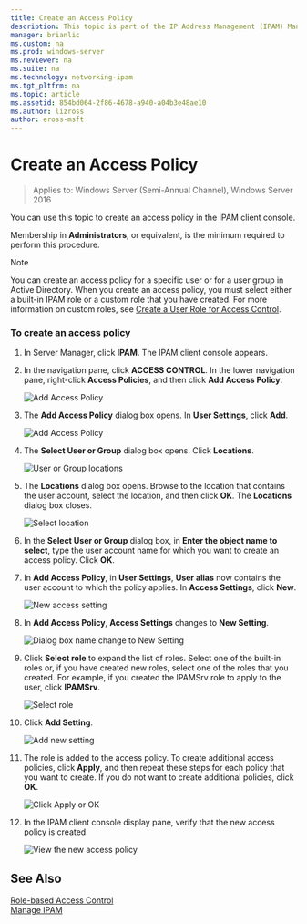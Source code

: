 ```yaml
---
title: Create an Access Policy
description: This topic is part of the IP Address Management (IPAM) Management guide in Windows Server 2016.
manager: brianlic
ms.custom: na
ms.prod: windows-server
ms.reviewer: na
ms.suite: na
ms.technology: networking-ipam
ms.tgt_pltfrm: na
ms.topic: article
ms.assetid: 854bd064-2f86-4678-a940-a04b3e48ae10
ms.author: lizross
author: eross-msft
---
```

# Create an Access Policy

>Applies to: Windows Server (Semi-Annual Channel), Windows Server 2016

You can use this topic to create an access policy in the IPAM client console.  
  
Membership in **Administrators**, or equivalent, is the minimum required to perform this procedure.  
  
> [!NOTE]  
> You can create an access policy for a specific user or for a user group in Active Directory. When you create an access policy, you must select either a built-in IPAM role or a custom role that you have created. For more information on custom roles, see [Create a User Role for Access Control](../../technologies/ipam/Create-a-User-Role-for-Access-Control.md).  
  
### To create an access policy  
  
1.  In Server Manager, click  **IPAM**. The IPAM client console appears.  
  
2.  In the navigation pane, click **ACCESS CONTROL**. In the lower navigation pane, right-click **Access Policies**, and then click **Add Access Policy**.  
  
    ![Add Access Policy](../../media/Create-an-Access-Policy/ipam_CreateAP_01.jpg)  
  
3.  The **Add Access Policy** dialog box opens. In **User Settings**, click **Add**.  
  
    ![Add Access Policy](../../media/Create-an-Access-Policy/ipam_CreateAP_02.jpg)  
  
4.  The **Select User or Group** dialog box opens. Click **Locations**.  
  
    ![User or Group locations](../../media/Create-an-Access-Policy/ipam_CreateAP_03.jpg)  
  
5.  The **Locations** dialog box opens. Browse to the location that contains the user account, select the location, and then click **OK**. The **Locations** dialog box closes.  
  
    ![Select location](../../media/Create-an-Access-Policy/ipam_CreateAP_04.jpg)  
  
6.  In the **Select User or Group** dialog box, in **Enter the object name to select**, type the user account name for which you want to create an access policy. Click **OK**.  
  
7.  In **Add Access Policy**, in **User Settings**, **User alias** now contains the user account to which the policy applies. In **Access Settings**, click **New**.  
  
    ![New access setting](../../media/Create-an-Access-Policy/ipam_CreateAP_05.jpg)  
  
8.  In **Add Access Policy**, **Access Settings** changes to **New Setting**.  
  
    ![Dialog box name change to New Setting](../../media/Create-an-Access-Policy/ipam_CreateAP_06.jpg)  
  
9. Click **Select role** to expand the list of roles. Select one of the built-in roles or, if you have created new roles, select one of the roles that you created. For example, if you created the IPAMSrv role to apply to the user, click **IPAMSrv**.  
  
    ![Select role](../../media/Create-an-Access-Policy/ipam_CreateAP_07.jpg)  
  
10. Click **Add Setting**.  
  
    ![Add new setting](../../media/Create-an-Access-Policy/ipam_CreateAP_08.jpg)  
  
11. The role is added to the access policy. To create additional access policies, click **Apply**, and then repeat these steps for each policy that you want to create. If you do not want to create additional policies, click **OK**.  
  
    ![Click Apply or OK](../../media/Create-an-Access-Policy/ipam_CreateAP_09.jpg)  
  
12. In the IPAM client console display pane, verify that the new access policy is created.  
  
    ![View the new access policy](../../media/Create-an-Access-Policy/ipam_CreateAP_09a.jpg)  
  
## See Also  
[Role-based Access Control](Role-based-Access-Control.md)  
[Manage IPAM](Manage-IPAM.md)  
  


